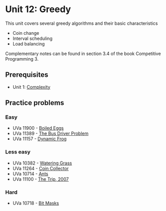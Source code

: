 # Unit 12: Greedy
This unit covers several greedy algorithms and their basic characteristics

- Coin change
- Interval scheduling
- Load balancing

Complementary notes can be found in section 3.4 of the book Competitive Programming 3.

## Prerequisites

- Unit 1: [Complexity](../01-complexity)

## Practice problems

### Easy

- UVa 11900 - [Boiled Eggs](https://uva.onlinejudge.org/external/119/11900.pdf)
- UVa 11389 - [The Bus Driver Problem](https://uva.onlinejudge.org/external/113/11389.pdf)
- UVa 11157 - [Dynamic Frog](https://uva.onlinejudge.org/external/111/11157.pdf)

### Less easy

- UVa 10382 - [Watering Grass](https://uva.onlinejudge.org/external/103/10382.pdf)
- UVa 11264 - [Coin Collector](https://uva.onlinejudge.org/external/112/11264.pdf)
- UVa 10714 - [Ants](https://uva.onlinejudge.org/external/107/10714.pdf)
- UVa 11100 - [The Trip, 2007](https://uva.onlinejudge.org/external/111/11100.pdf)

### Hard

- UVa 10718 - [Bit Masks](https://uva.onlinejudge.org/external/107/10718.pdf)
